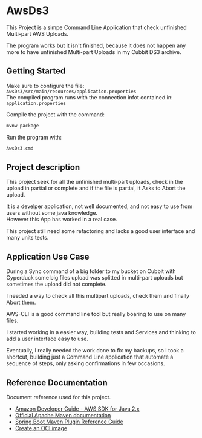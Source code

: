 # AwsDs3

This Project is a simpe Command Line Application that check unfinished Multi-part AWS Uploads.

The program works but it isn't finished, because it does not happen any more to have unfinished Multi-part Uploads in my Cubbit DS3 archive.

## Getting Started

Make sure to configure the file: `AwsDs3/src/main/resources/application.properties`  
The compiled program runs with the connection infot contained in: `application.properties` 

Compile the project with the command:

```cmd
mvnw package
```

Run the program with:

```cmd
AwsDs3.cmd
``` 

## Project description

This project seek for all the unfinished multi-part uploads, check in the upload in partial or complete and if the file is partial, it Asks to Abort the upload.

It is a develper application, not well documented, and not easy to use from users without some java knowledge.  
However this App has worked in a real case.

This project still need some refactoring and lacks a good user interface and many units tests.

## Application Use Case

During a Sync command of a big folder to my bucket on Cubbit with Cyperduck some big files upload was splitted in multi-part uploads but sometimes the upload did not complete.

I needed a way to check all this multipart uploads, check them and finally Abort them.

AWS-CLI is a good command line tool but really boaring to use on many files.

I started working in a easier way, building tests and Services and thinking to add a user interface easy to use. 

Eventually, I really needed the work done to fix my backups, so I took a shortcut, building just a Command Line application that automate a sequence of steps, only asking confirmations in few occasions.

## Reference Documentation

Document reference used for this project.

* [Amazon Developer Guide - AWS SDK for Java 2.x](https://docs.aws.amazon.com/sdk-for-java/latest/developer-guide/home.html)
* [Official Apache Maven documentation](https://maven.apache.org/guides/index.html)
* [Spring Boot Maven Plugin Reference Guide](https://docs.spring.io/spring-boot/docs/3.2.1/maven-plugin/reference/html/)
* [Create an OCI image](https://docs.spring.io/spring-boot/docs/3.2.1/maven-plugin/reference/html/#build-image)

